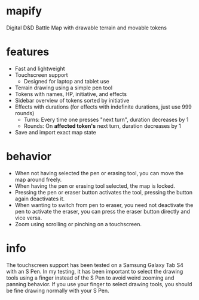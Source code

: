 # mapify
Digital D&amp;D Battle Map with drawable terrain and movable tokens

# features
- Fast and lightweight
- Touchscreen support
  - Designed for laptop and tablet use
- Terrain drawing using a simple pen tool
- Tokens with names, HP, initiative, and effects
- Sidebar overview of tokens sorted by initiative
- Effects with durations (for effects with indefinite durations, just use 999 rounds)
  - Turns: Every time one presses "next turn", duration decreases by 1
  - Rounds: On **affected token's** next turn, duration decreases by 1
- Save and import exact map state

# behavior
- When not having selected the pen or erasing tool, you can move the map around freely.
- When having the pen or erasing tool selected, the map is locked.
- Pressing the pen or eraser button activates the tool, pressing the button again deactivates it.
- When wanting to switch from pen to eraser, you need not deactivate the pen to activate the eraser, you can press the eraser button directly and vice versa.
- Zoom using scrolling or pinching on a touchscreen.

# info
The touchscreen support has been tested on a Samsung Galaxy Tab S4 with an S Pen. In my testing, it has been important to select the drawing tools using a finger instead of the S Pen to avoid weird zooming and panning behavior. If you use your finger to select drawing tools, you should be fine drawing normally with your S Pen.
